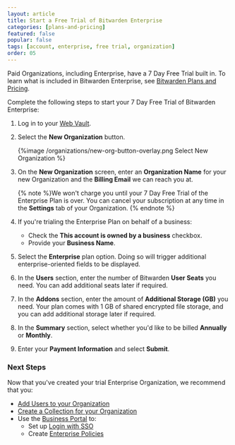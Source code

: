 ```yaml
---
layout: article
title: Start a Free Trial of Bitwarden Enterprise
categories: [plans-and-pricing]
featured: false
popular: false
tags: [account, enterprise, free trial, organization]
order: 05
---
```


Paid Organizations, including Enterprise, have a 7 Day Free Trial built in. To learn what is included in Bitwarden Enterprise, see [Bitwarden Plans and Pricing](https://bitwarden.com/pricing/business).

Complete the following steps to start your 7 Day Free Trial of Bitwarden Enterprise:

1. Log in to your [Web Vault](https://vault.bitwarden.com).
2. Select the **New Organization** button.

   {%image /organizations/new-org-button-overlay.png Select New Organization %}

3. On the **New Organization** screen, enter an **Organization Name** for your new Organization and the **Billing Email** we can reach you at.

   {% note %}We won't charge you until your 7 Day Free Trial of the Enterprise Plan is over. You can cancel your subscription at any time in the **Settings** tab of your Organization.
   {% endnote %}

4. If you're trialing the Enterprise Plan on behalf of a business:
   - Check the **This account is owned by a business** checkbox.
   - Provide your **Business Name**.
5. Select the **Enterprise** plan option. Doing so will trigger additional enterprise-oriented fields to be displayed.
6. In the **Users** section, enter the number of Bitwarden **User Seats** you need. You can add additional seats later if required.
7. In the **Addons** section, enter the amount of **Additional Storage (GB)** you need. Your plan comes with 1 GB of shared encrypted file storage, and you can add additional storage later if required.
8. In the **Summary** section, select whether you'd like to be billed **Annually** or **Monthly**.
9. Enter your **Payment Information** and select **Submit**.

### Next Steps

Now that you've created your trial Enterprise Organization, we recommend that you:

- [Add Users to your Organization](https://bitwarden.com/help/article/managing-users/)
- [Create a Collection for your Organization](https://bitwarden.com/help/article/collections/)
- Use the [Business Portal](https://bitwarden.com/help/article/about-business-portal) to:
  - Set up [Login with SSO](https://bitwarden.com/help/article/getting-started-with-sso)
  - Create [Enterprise Policies](https://bitwarden.com/help/article/policies)
